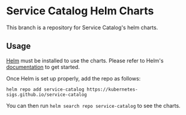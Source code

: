# Service Catalog Helm Charts

This branch is a repository for Service Catalog's helm charts.

## Usage

[Helm](https://helm.sh) must be installed to use the charts.
Please refer to Helm's [documentation](https://helm.sh/docs/) to get started.

Once Helm is set up properly, add the repo as follows:

```console
helm repo add service-catalog https://kubernetes-sigs.github.io/service-catalog
```

You can then run `helm search repo service-catalog` to see the charts.

